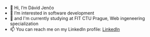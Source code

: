 - 👋 Hi, I’m Dávid Jenčo
- 👀 I’m interested in software development
- 🌱 and I'm currently studying at FIT CTU Prague, Web ingeneering specialization 
- 📫 You can reach me on my LinkedIn profile: [LinkedIn](https://www.linkedin.com/in/dávid-jenčo-a352691a0)

<!---
davidjenco/davidjenco is a ✨ special ✨ repository because its `README.md` (this file) appears on your GitHub profile.
You can click the Preview link to take a look at your changes.
--->
